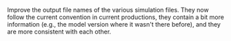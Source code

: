 Improve the output file names of the various simulation files. They now follow the current convention in current productions, they contain a bit more information (e.g., the model version where it wasn't there before), and they are more consistent with each other.
